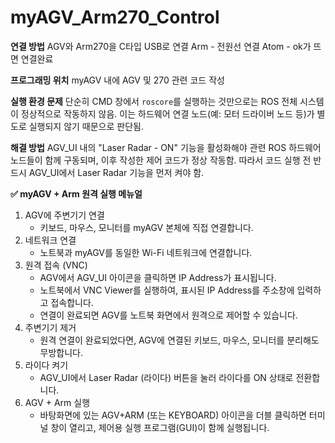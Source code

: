 # myAGV_Arm270_Control

**연결 방법**
AGV와 Arm270을 C타입 USB로 연결
Arm - 전원선 연결
Atom - ok가 뜨면 연결완료

**프로그래밍 위치**
myAGV 내에 AGV 및 270 관련 코드 작성

**실행 환경 문제**
단순히 CMD 창에서 `roscore`를 실행하는 것만으로는 ROS 전체 시스템이 정상적으로 작동하지 않음.
이는 하드웨어 연결 노드(예: 모터 드라이버 노드 등)가 별도로 실행되지 않기 때문으로 판단됨.

**해결 방법**
AGV_UI 내의 "Laser Radar - ON" 기능을 활성화해야 관련 ROS 하드웨어 노드들이 함께 구동되며, 이후 작성한 제어 코드가 정상 작동함. 
따라서 코드 실행 전 반드시 AGV_UI에서 Laser Radar 기능을 먼저 켜야 함.

**✅ myAGV + Arm 원격 실행 메뉴얼**
1. AGV에 주변기기 연결
    - 키보드, 마우스, 모니터를 myAGV 본체에 직접 연결합니다.
2. 네트워크 연결 
    - 노트북과 myAGV를 동일한 Wi-Fi 네트워크에 연결합니다.
3. 원격 접속 (VNC)
    - AGV에서 AGV_UI 아이콘을 클릭하면 IP Address가 표시됩니다.
    - 노트북에서 VNC Viewer를 실행하여, 표시된 IP Address를 주소창에 입력하고 접속합니다.
    - 연결이 완료되면 AGV를 노트북 화면에서 원격으로 제어할 수 있습니다.
4. 주변기기 제거
    - 원격 연결이 완료되었다면, AGV에 연결된 키보드, 마우스, 모니터를 분리해도 무방합니다.
5. 라이다 켜기
    - AGV_UI에서 Laser Radar (라이다) 버튼을 눌러 라이다를 ON 상태로 전환합니다.
6. AGV + Arm 실행
    - 바탕화면에 있는 AGV+ARM (또는 KEYBOARD) 아이콘을 더블 클릭하면 터미널 창이 열리고,
        제어용 실행 프로그램(GUI)이 함께 실행됩니다.
